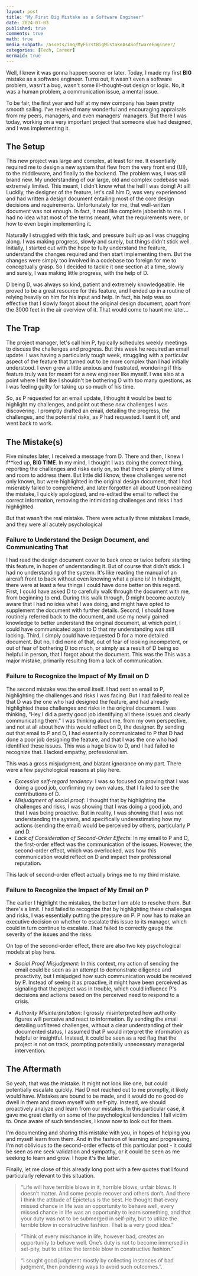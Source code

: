 ```yaml
---
layout: post
title: "My First Big Mistake as a Software Engineer"
date: 2024-07-03
published: true
comments: true
math: true
media_subpath: /assets/img/MyFirstBigMistakeAsASoftwareEngineer/
categories: [Tech, Career]
mermaid: true
---
```


Well, I knew it was gonna happen sooner or later. Today, I made my first **BIG** mistake as a software engineer. Turns out, it wasn't even a software problem, wasn't a bug, wasn't some ill-thought-out design or logic. No, it was a human problem, a communication issue, a mental issue.

To be fair, the first year and half at my new company has been pretty smooth sailing. I've received many wonderful and encouraging appraisals from my peers, managers, and even managers' managers. But there I was today, working on a very important project that someone else had designed, and I was implementing it.


## The Setup
This new project was large and complex, at least for me. It essentially required me to design a new system that flew from the very front end (UI), to the middleware, and finally to the backend. The problem was, I was still brand new. My understanding of our large, old and complex codebase was extremely limited. This meant, I didn't know what the hell I was doing! At all! Luckily, the designer of the feature, let's call him D, was very experienced and had written a design document entailing most of the core design decisions and requirements. Unfortunately for me, that well-written document was not enough. In fact, it read like complete jabberish to me. I had no idea what most of the terms meant, what the requirements were, or how to even begin implementing it.

Naturally I struggled with this task, and pressure built up as I was chugging along. I was making progress, slowly and surely, but things didn't stick well. Initially, I started out with the hope to fully understand the feature, understand the changes required and then start implementing them. But the changes were simply too involved in a codebase too foreign for me to conceptually grasp. So I decided to tackle it one section at a time, slowly and surely, I was making little progress, with the help of D.

D being D, was always so kind, patient and extremely knowledgeable. He proved to be a great resource for this feature, and I ended up in a routine of relying heavily on him for his input and help. In fact, his help was so effective that I slowly forgot about the original design document, apart from the 3000 feet in the air overview of it. That would come to haunt me later...

## The Trap
The project manager, let's call him P, typically schedules weekly meetings to discuss the challenges and progress. But this week he required an email update. I was having a particularly tough week, struggling with a particular aspect of the feature that turned out to be more complex than I had initially understood. I even grew a little anxious and frustrated, wondering if this feature truly was for meant for a new engineer like myself. I was also at a point where I felt like I shouldn't be bothering D with too many questions, as I was feeling guilty for taking up so much of his time. 

So, as P requested for an email update, I thought it would be best to highlight my challenges, and point out these *new* challenges I was discovering. I promptly drafted an email, detailing the progress, the challenges, and the potential risks, as P had requested. I sent it off, and went back to work.

## The Mistake(s)
Five minutes later, I received a message from D. There and then, I knew I f\*\*ked up, **BIG TIME**. In my mind, I thought I was doing the correct thing, reporting the challenges and risks early on, so that there's plenty of time and room to address them. But little did I know, these challenges were not only known, but were highlighted in the original design document, that I had miserably failed to comprehend, and later forgotten all about! Upon realizing the mistake, I quickly apologized, and re-edited the email to reflect the correct information, removing the intimidating challenges and risks I had highlighted.

But that wasn't the real mistake. There were actually three mistakes I made, and they were all acutely psychological

### Failure to Understand the Design Document, and Communicating That
I had read the design document cover to back once or twice before starting this feature, in hopes of understanding it. But of course that didn't stick. I had no understanding of the system. It's like reading the manual of an aircraft front to back without even knowing what a plane is! In hindsight, there were at least a few things I could have done better on this regard. First, I could have asked D to carefully walk through the document with me, from beginning to end. During this walk through, D might become acutely aware that I had no idea what I was doing, and might have opted to supplement the document with further details. Second, I should have routinely referred back to the document, and use my newly gained knowledge to better understand the original document, at which point, I could have communicated again to D that my understanding was still lacking. Third, I simply could have requested D for a more detailed document. But no, I did none of that, out of fear of looking incompetent, or out of fear of bothering D too much, or simply as a result of D being so helpful in person, that I forgot about the document. This was the This was a major mistake, primarily resulting from a lack of communication.

### Failure to Recognize the Impact of My Email on D
The second mistake was the email itself. I had sent an email to P, highlighting the challenges and risks I was facing. But I had failed to realize that D was the one who had designed the feature, and had already highlighted these challenges and risks in the original document. I was thinking, "Hey I did a pretty good job identifying all these issues and clearly communicating them." I was thinking about me, from my own perspective, and not at all about how this would reflect on D, the designer. By sending out that email to P and D, I had essentially communicated to P that D had done a poor job designing the feature, and that I was the one who had identified these issues. This was a huge blow to D, and I had failed to recognize that. I lacked empathy, professionalism.

This was a gross misjudgment, and blatant ignorance on my part. There were a few psychological reasons at play here.
- *Excessive self-regard tendency*:  I was so focused on proving that I was doing a good job, confirming my own values, that I failed to see the contributions of D.
- *Misjudgment of social proof*: I thought that by highlighting the challenges and risks, I was showing that I was doing a good job, and that I was being proactive. But in reality, I was showing that I was not understanding the system, and specifically underestimating how my actions (sending the email) would be perceived by others, particularly P and D.
- *Lack of Consideration of Second-Order Effects*: In my email to P and D, the first-order effect was the communication of the issues. However, the second-order effect, which was overlooked, was how this communication would reflect on D and impact their professional reputation.

This lack of second-order effect actually brings me to my third mistake.

### Failure to Recognize the Impact of My Email on P
The earlier I highlight the mistakes, the better I am able to resolve them. But there's a limit. I had failed to recognize that by highlighting these challenges and risks, I was essentially putting the pressure on P. P now has to make an executive decision on whether to escalate this issue to its manager, which could in turn continue to escalate. I had failed to correctly gauge the severity of the issues and the risks. 

On top of the second-order effect, there are also two key psychological models at play here.

- *Social Proof Misjudgment*: In this context, my action of sending the email could be seen as an attempt to demonstrate diligence and proactivity, but I misjudged how such communication would be received by P. Instead of seeing it as proactive, it might have been perceived as signaling that the project was in trouble, which could influence P's decisions and actions based on the perceived need to respond to a crisis.

- *Authority Misinterpretation*: I grossly misinterpreted how authority figures will perceive and react to information. By sending the email detailing unfiltered challenges, without a clear understanding of their documented status, I assumed that P would interpret the information as helpful or insightful. Instead, it could be seen as a red flag that the project is not on track, prompting potentially unnecessary managerial intervention.

## The Aftermath
So yeah, that was the mistake. It might not look like one, but could potentially escalate quickly. Had D not reached out to me promptly, it likely would have. Mistakes are bound to be made, and it would do no good do dwell in them and drown myself with self-pity. Instead, we should proactively analyze and learn from our mistakes. In this particular case, it gave me great clarity on some of the psychological tendencies I fall victim to. Once aware of such tendencies, I know now to look out for them.

I'm documenting and sharing this mistake with you, in hopes of helping you and myself learn from them. And in the fashion of learning and progressing, I'm not oblivious to the second-order effects of this particular post - it could be seen as me seek validation and sympathy, or it could be seen as me seeking to learn and grow. I hope it's the latter.

Finally, let me close of this already long post with a few quotes that I found particularly relevant to this situation.

> “Life will have terrible blows in it, horrible blows, unfair blows. It doesn’t matter. And some people recover and others don’t. And there I think the attitude of Epictetus is the best. He thought that every missed chance in life was an opportunity to behave well, every missed chance in life was an opportunity to learn something, and that your duty was not to be submerged in self-pity, but to utilize the terrible blow in constructive fashion. That is a very good idea.”

> “Think of every mischance in life, however bad, creates an opportunity to behave well. One’s duty is not to become immersed in sel-pity, but to utilize the terrible blow in constructive fashion.”

> “I sought good judgment mostly by collecting instances of bad judgment, then pondering ways to avoid such outcomes.”.